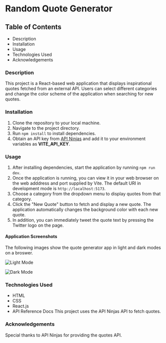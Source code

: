 # Random Quote Generator

## Table of Contents

- Description
- Installation
- Usage
- Technologies Used
- Acknowledgements

### Description

This project is a React-based web application that displays inspirational quotes fetched from an external API. Users can select different categories and change the color scheme of the application when searching for new quotes.

### Installation

1. Clone the repository to your local machine.
2. Navigate to the project directory.
3. Run `npm install` to install dependencies.
4. Obtain an API key from [API Ninjas](https://api-ninjas.com/) and add it to your environment variables as __VITE_API_KEY__.

### Usage

1. After installing dependencies, start the application by running `npm run dev`.
2. Once the application is running, you can view it in your web browser on the web adddress and port supplied by Vite. The default URI in development mode is `http://localhost:5173`.
3. Choose a category from the dropdown menu to display quotes from that category.
4. Click the "New Quote" button to fetch and display a new quote.
The application automatically changes the background color with each new quote.
5. In addition, you can immediately tweet the quote text by pressing the Twitter logo on the page.

#### Application Screenshots

The following images show the quote generator app in light and dark modes on a broswer.

![Light Mode]('./src/assets/image1_light.png')

![Dark Mode]('./src/assets/image1_dark.png')

### Technologies Used

- HTML
- CSS
- React.js
- API Reference Docs
This project uses the API Ninjas API to fetch quotes.

### Acknowledgements

Special thanks to API Ninjas for providing the quotes API.
